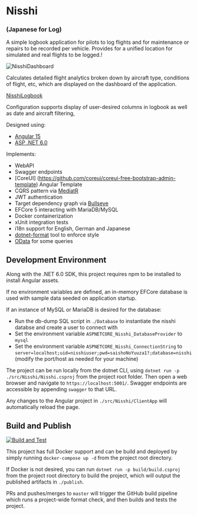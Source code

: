 # Nisshi
### (Japanese for Log)

A simple logbook application for pilots to log flights and for maintenance or repairs to be recorded per vehicle. Provides for a unified location for simulated and real flights to be logged.!

![NisshiDashboard](https://user-images.githubusercontent.com/15899769/212988266-8a0f240b-ef8d-42da-84ef-5a2010992062.png)

Calculates detailed flight analytics broken down by aircraft type, conditions of flight, etc, which are displayed on the dashboard of the application.

[NisshiLogbook](https://user-images.githubusercontent.com/15899769/212988214-c6bf9b1b-542a-4373-81a9-cc18e41b0444.png)

Configuration supports display of user-desired columns in logbook as well as date and aircraft filtering,

Designed using:
- [Angular 15](https://github.com/angular/angular) 
- [ASP .NET 6.0](https://github.com/dotnet/aspnetcore)

Implements:
- WebAPI
- Swagger endpoints
- [CoreUI] (https://github.com/coreui/coreui-free-bootstrap-admin-template) Angular Template
- CQRS pattern via [MediatR](https://github.com/jbogard/MediatR)
- JWT authentication 
- Target dependency graph via [Bullseye](https://github.com/adamralph/bullseye)
- EFCore 5 interacting with MariaDB/MySQL
- Docker containerization
- xUnit integration tests
- i18n support for English, German and Japanese
- [dotnet-format](https://github.com/dotnet/format) tool to enforce style
- [OData](https://github.com/OData/AspNetCoreOData) for some queries

## Development Environment

Along with the .NET 6.0 SDK, this project requires npm to be installed to install Angular assets.

If no environment variables are defined, an in-memory EFCore database is used with sample data seeded on application startup.

If an instance of MySQL or MariaDB is desired for the database:
 - Run the db-dump SQL script in `./Database` to instantiate the nisshi databse and create a user to connect with
 - Set the environment variable `ASPNETCORE_Nisshi_DatabaseProvider` to `mysql`
 - Set the environment variable `ASPNETCORE_Nisshi_ConnectionString` to `server=localhost;uid=nisshiuser;pwd=saishoNoYuuza1?;database=nisshi` (modify the port/host as needed for your machine)

The project can be run locally from the dotnet CLI, using `dotnet run -p ./src/Nisshi/Nisshi.csproj` from the project root folder. Then open a web browser and navigate to `https://localhost:5001/`. Swagger endpoints are accessible by appending `swagger` to that URL.

Any changes to the Angular project in `./src/Nisshi/ClientApp` will automatically reload the page.

## Build and Publish

[![Build and Test](https://github.com/chris-ali/nisshi/actions/workflows/buildAndTest.yml/badge.svg)](https://github.com/chris-ali/nisshi/actions/workflows/buildAndTest.yml)

This project has full Docker support and can be build and deployed by simply running `docker-compose up -d` from the project root directory. 

If Docker is not desired, you can run `dotnet run -p build/build.csproj` from the project root directory to build the project, which will output the published artifacts in `./publish`.

PRs and pushes/merges to `master` will trigger the GitHub build pipeline which runs a project-wide format check, and then builds and tests the project.
